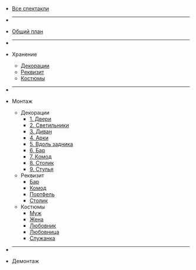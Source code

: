 * [Все спектакли](/)

* ___

* [Общий план](perfomances/bestoloch/)

* ___

* Хранение
  * [Декорации](perfomances/bestoloch/hranenie/dekoracii.md)
  * [Реквизит](perfomances/bestoloch/hranenie/rekvizit.md)
  * [Костюмы](perfomances/bestoloch/hraneniе/kostumi.md)

* ___

* Монтаж
  * Декорации
    * [1. Двери](perfomances/bestoloch/montaj/dekoracii/dveri.md)
	* [2. Светильники](perfomances/bestoloch/montaj/dekoracii/svetilniki.md)
	* [3. Диван](perfomances/bestoloch/montaj/dekoracii/divan.md)
	* [4. Арки](perfomances/bestoloch/montaj/dekoracii/arki.md)
	* [5. Вдоль задника](perfomances/bestoloch/montaj/dekoracii/zadnik.md)
	* [6. Бар](perfomances/bestoloch/montaj/dekoracii/bar.md)
	* [7. Комод](perfomances/bestoloch/montaj/dekoracii/bar.md)
	* [8. Столик](perfomances/bestoloch/montaj/dekoracii/stolik.md)
	* [9. Стулья](perfomances/bestoloch/montaj/dekoracii/stuliya.md)
  * Реквизит
    * [Бар](perfomances/bestoloch/montaj/rekvizit/bar.md)
	* [Комод](perfomances/bestoloch/montaj/rekvizit/komod.md)
	* [Портфель](perfomances/bestoloch/montaj/rekvizit/portfel.md)
	* [Столик](perfomances/bestoloch/montaj/rekvizit/stolik.md)
  * Костюмы
    * [Муж](perfomances/bestoloch/montaj/kostumi/muj.md)
	* [Жена](perfomances/bestoloch/montaj/kostumi/muj.md)
	* [Любовник](perfomances/bestoloch/montaj/kostumi/lubovnik.md)
	* [Любовница](perfomances/bestoloch/montaj/kostumi/lubovnica.md)
	* [Служанка](perfomances/bestoloch/montaj/kostumi/slujanka.md)

* ___

* Демонтаж